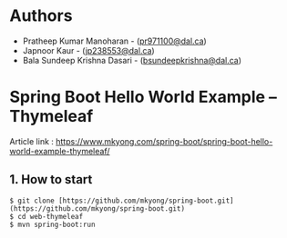 # Authors
- Pratheep Kumar Manoharan - (pr971100@dal.ca)
- Japnoor Kaur - (jp238553@dal.ca)
- Bala Sundeep Krishna Dasari - (bsundeepkrishna@dal.ca)

# Spring Boot Hello World Example – Thymeleaf

Article link : https://www.mkyong.com/spring-boot/spring-boot-hello-world-example-thymeleaf/

## 1. How to start
```
$ git clone [https://github.com/mkyong/spring-boot.git](https://github.com/mkyong/spring-boot.git)
$ cd web-thymeleaf
$ mvn spring-boot:run

```
